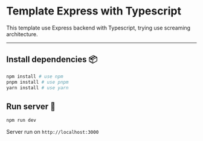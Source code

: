 # Template Express with Typescript

This template use Express backend with Typescript, trying use screaming architecture.

---

## Install dependencies 📦

```bash
npm install # use npm
pnpm install # use pnpm
yarn install # use yarn
```

## Run server 🚀

```bash
npm run dev
```

Server run on `http://localhost:3000`
